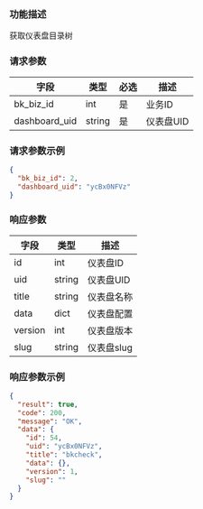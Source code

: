 ### 功能描述

获取仪表盘目录树


### 请求参数

| 字段            | 类型     | 必选 | 描述     |
|---------------|--------|----|--------|
| bk_biz_id     | int    | 是  | 业务ID   |
| dashboard_uid | string | 是  | 仪表盘UID |

### 请求参数示例

```json
{
  "bk_biz_id": 2,
  "dashboard_uid": "ycBx0NFVz"
}
```

### 响应参数

| 字段      | 类型     | 描述      |
|---------|--------|---------|
| id      | int    | 仪表盘ID   |
| uid     | string | 仪表盘UID  |
| title   | string | 仪表盘名称   |
| data    | dict   | 仪表盘配置   |
| version | int    | 仪表盘版本   |
| slug    | string | 仪表盘slug |

### 响应参数示例

```json
{
  "result": true,
  "code": 200,
  "message": "OK",
  "data": {
    "id": 54,
    "uid": "ycBx0NFVz",
    "title": "bkcheck",
    "data": {},
    "version": 1,
    "slug": ""
  }
}
```
